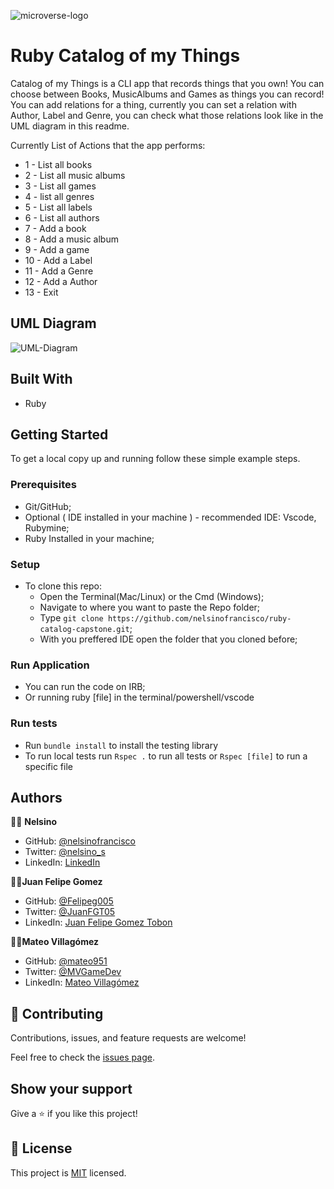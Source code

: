 ![microverse-logo](https://img.shields.io/badge/Microverse-blueviolet)

# Ruby Catalog of my Things

Catalog of my Things is a CLI app that records things that you own! You can choose between Books, MusicAlbums and Games as things you can record! You can add relations for a thing, currently you can set a relation with Author, Label and Genre, you can check what those relations look like in the UML diagram in this readme.

Currently List of Actions that the app performs:

- 1 - List all books
- 2 - List all music albums
- 3 - List all games
- 4 - list all genres
- 5 - List all labels
- 6 - List all authors
- 7 - Add a book
- 8 - Add a music album
- 9 - Add a game
- 10 - Add a Label
- 11 - Add a Genre
- 12 - Add a Author
- 13 - Exit


## UML Diagram

![UML-Diagram](https://raw.githubusercontent.com/microverseinc/curriculum-ruby/main/group-capstone/images/catalog_of_my_things.png?token=AUNWCNGIKF5HWEGHFNG4IGTBWNP5W)

## Built With

- Ruby

## Getting Started

To get a local copy up and running follow these simple example steps.

### Prerequisites

- Git/GitHub;
- Optional ( IDE installed in your machine ) - recommended IDE: Vscode, Rubymine;
- Ruby Installed in your machine;

### Setup

- To clone this repo:
  - Open the Terminal(Mac/Linux) or the Cmd (Windows);
  - Navigate to where you want to paste the Repo folder;
  - Type `git clone https://github.com/nelsinofrancisco/ruby-catalog-capstone.git`;
  - With you preffered IDE open the folder that you cloned before;
  
### Run Application  

- You can run the code on IRB;
- Or running ruby [file] in the terminal/powershell/vscode
  
### Run tests

- Run `bundle install` to install the testing library
- To run local tests run `Rspec .` to run all tests or `Rspec [file]` to run a specific file

## Authors

👨‍💻 **Nelsino**

- GitHub: [@nelsinofrancisco](https://github.com/nelsinofrancisco)
- Twitter: [@nelsino_s](https://twitter.com/nelsino_s)
- LinkedIn: [LinkedIn](https://www.linkedin.com/in/nelsinofrancisco/)

👩‍💻**Juan Felipe Gomez**

- GitHub: [@Felipeg005](https://github.com/Felipeg005)
- Twitter: [@JuanFGT05](https://twitter.com/JuanFGT05)
- LinkedIn: [Juan Felipe Gomez Tobon](https://www.linkedin.com/in/juan-felipe-gomez-tobon/)

👩‍💻**Mateo Villagómez**

- GitHub: [@mateo951](https://github.com/mateo951)
- Twitter: [@MVGameDev](https://twitter.com/MVGameDev)
- LinkedIn: [Mateo Villagómez](https://www.linkedin.com/in/mateo-villag%C3%B3mez/)

## 🤝 Contributing

Contributions, issues, and feature requests are welcome!

Feel free to check the [issues page](../../issues/).

## Show your support

Give a ⭐️ if you like this project!

## 📝 License

This project is [MIT](./MIT.md) licensed.
